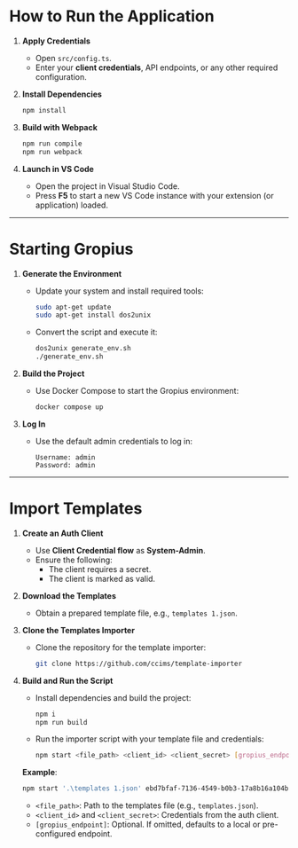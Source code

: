 # How to Run the Application

1. **Apply Credentials**
   - Open `src/config.ts`.
   - Enter your **client credentials**, API endpoints, or any other required configuration.

2. **Install Dependencies**
   ```bash
   npm install
   ```

3. **Build with Webpack**
   ```bash
   npm run compile
   npm run webpack
   ```

4. **Launch in VS Code**
   - Open the project in Visual Studio Code.
   - Press **F5** to start a new VS Code instance with your extension (or application) loaded.

---

# Starting Gropius

1. **Generate the Environment**
   - Update your system and install required tools:
     ```bash
     sudo apt-get update
     sudo apt-get install dos2unix
     ```
   - Convert the script and execute it:
     ```bash
     dos2unix generate_env.sh
     ./generate_env.sh
     ```

2. **Build the Project**
   - Use Docker Compose to start the Gropius environment:
     ```bash
     docker compose up
     ```

3. **Log In**
   - Use the default admin credentials to log in:
     ```
     Username: admin
     Password: admin
     ```

---

# Import Templates

1. **Create an Auth Client**
   - Use **Client Credential flow** as **System-Admin**.
   - Ensure the following:
     - The client requires a secret.
     - The client is marked as valid.

2. **Download the Templates**
   - Obtain a prepared template file, e.g., `templates 1.json`.

3. **Clone the Templates Importer**
   - Clone the repository for the template importer:
     ```bash
     git clone https://github.com/ccims/template-importer
     ```

4. **Build and Run the Script**
   - Install dependencies and build the project:
     ```bash
     npm i
     npm run build
     ```
   - Run the importer script with your template file and credentials:
     ```bash
     npm start <file_path> <client_id> <client_secret> [gropius_endpoint]
     ```
   **Example**:
   ```bash
   npm start '.\templates 1.json' ebd7bfaf-7136-4549-b0b3-17a8b16a104b 9755d60ecd5ee8d94f10b293cd8bba
   ```

   - `<file_path>`: Path to the templates file (e.g., `templates.json`).
   - `<client_id>` and `<client_secret>`: Credentials from the auth client.
   - `[gropius_endpoint]`: Optional. If omitted, defaults to a local or pre-configured endpoint.
